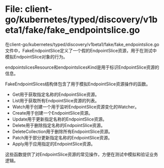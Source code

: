 # File: client-go/kubernetes/typed/discovery/v1beta1/fake/fake_endpointslice.go

在client-go/kubernetes/typed/discovery/v1beta1/fake/fake_endpointslice.go文件中，FakeEndpointSlice定义了一个假的EndpointSlice资源，用于在测试中模拟EndpointSlice对象的行为。

endpointslicesResource和endpointslicesKind是用于标识EndpointSlice资源的信息。

FakeEndpointSlices结构体包含了用于模拟EndpointSlice资源操作的函数。

- Get用于获取指定名称的EndpointSlice资源。
- List用于获取所有EndpointSlice资源的列表。
- Watch用于创建一个用于监听EndpointSlice资源变化的Watcher。
- Create用于创建一个EndpointSlice资源。
- Update用于更新指定名称的EndpointSlice资源。
- Delete用于删除指定名称的EndpointSlice资源。
- DeleteCollection用于删除所有EndpointSlice资源。
- Patch用于部分更新指定名称的EndpointSlice资源。
- Apply用于应用指定的EndpointSlice资源。

这些函数提供了对EndpointSlice资源的常见操作，方便在测试中模拟和验证业务逻辑。

